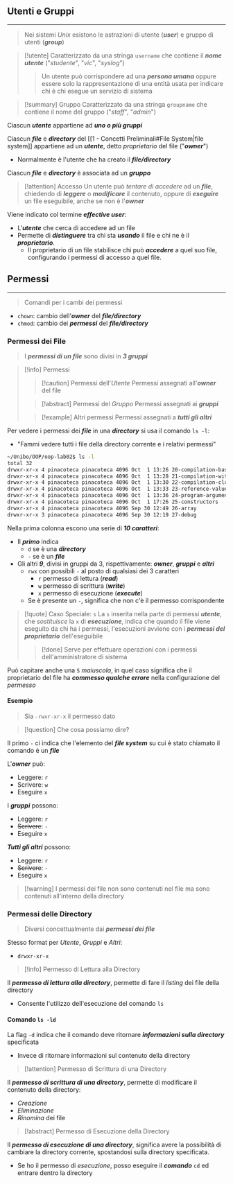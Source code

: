 ## Utenti e Gruppi
---
>Nei sistemi *Unix* esistono le astrazioni di utente (***user***) e gruppo di utenti (***group***)

>[!utente]
>Caratterizzato da una stringa `username` che contiene il ***nome utente*** ("*studente*", "*vic*", "*syslog*")
>>Un utente può corrispondere ad una ***persona umana*** oppure essere solo la rappresentazione di una entità usata per indicare chi è chi esegue un servizio di sistema

>[!summary] Gruppo
>Caratterizzato da una stringa `groupname` che contiene il nome del gruppo
>("*staff*", "*admin*")

Ciascun ***utente*** appartiene ad ***uno o più gruppi***

Ciascun ***file*** e ***directory*** del [[1 - Concetti Preliminali#File System|file system]] appartiene ad un ***utente***, detto *proprietario* del file ("***owner***")
- Normalmente è l'utente che ha creato il ***file/directory***

Ciascun ***file*** e ***directory*** è associata ad un ***gruppo***

>[!attention] Accesso
>Un utente può *tentare di accedere* ad un ***file***, chiedendo di ***leggere*** o ***modificare*** il contenuto, oppure di ***eseguire*** un file eseguibile, anche se non è l'***owner***

Viene indicato col termine ***effective user***:
- L'***utente*** che cerca di accedere ad un file
- Permette di ***distinguere*** tra chi sta ***usando*** il file e chi ne è il ***proprietario***.
	- Il proprietario di un file stabilisce chi può ***accedere*** a quel suo file, configurando i permessi di accesso a quel file.

## Permessi
---
>Comandi per i cambi dei permessi

- `chown`: cambio dell'***owner*** del ***file/directory***
- `chmod`: cambio dei ***permessi*** del ***file/directory***
### Permessi dei File
> I ***permessi di un file*** sono divisi in ***3 gruppi***

>[!info] Permessi
>>[!caution] Permessi dell'*Utente*
>>Permessi assegnati all'***owner*** del file 
>
>>[!abstract] Permessi del *Gruppo*
>> Permessi assegnati ai ***gruppi***
>
>
>>[!example] Altri permessi
>>Permessi assegnati a ***tutti gli altri***

Per vedere i permessi dei ***file*** in una ***directory*** si usa il comando `ls -l`: 
- "Fammi vedere tutti i file della directory corrente e i relativi permessi"

```bash
~/Unibo/OOP/oop-lab02$ ls -l
total 32
drwxr-xr-x 4 pinacoteca pinacoteca 4096 Oct  1 13:26 20-compilation-basics
drwxr-xr-x 4 pinacoteca pinacoteca 4096 Oct  1 13:28 21-compilation-with-packages
drwxr-xr-x 4 pinacoteca pinacoteca 4096 Oct  1 13:30 22-compilation-classpath
drwxr-xr-x 4 pinacoteca pinacoteca 4096 Oct  1 13:33 23-reference-value
drwxr-xr-x 4 pinacoteca pinacoteca 4096 Oct  1 13:36 24-program-arguments
drwxr-xr-x 4 pinacoteca pinacoteca 4096 Oct  1 17:26 25-constructors
drwxr-xr-x 4 pinacoteca pinacoteca 4096 Sep 30 12:49 26-array
drwxr-xr-x 3 pinacoteca pinacoteca 4096 Sep 30 12:19 27-debug
```

Nella prima colonna escono una serie di ***10 caratteri***:
- Il ***primo*** indica
	- `d` se è una ***directory***
	- `-` se è un ***file***
- Gli altri ***9***, divisi in gruppi da 3, rispettivamente: ***owner***, ***gruppi*** e ***altri***
	- `rwx` con possibili `-` al posto di qualsiasi dei 3 caratteri
		- `r` permesso di lettura (***read***)
		- `w` permesso di scrittura (***write***)
		- `x` permesso di esecuzione (***execute***)
	- Se è presente un `-`, significa che non c'è il permesso corrispondente

>[!quote] Caso Speciale: `s`
>La `s` inserita nella parte di permessi ***utente***, che *sostituisce* la `x` di ***esecuzione***, indica che quando il file viene eseguito da chi ha i permessi, l'esecuzioni avviene con i ***permessi del proprietario*** dell'eseguibile
>>[!done] Serve per effettuare operazioni con i permessi dell'amministratore di sistema

Può capitare anche una `S` *maiuscola*, in quel caso significa che il proprietario del file ha ***commesso qualche errore*** nella configurazione del *permesso*

#### Esempio
>Sia `-rwxr-xr-x` il permesso dato

>[!question] Che cosa possiamo dire?

Il primo `-` ci indica che l'elemento del ***file system*** su cui è stato chiamato il comando è un ***file***

L'***owner*** può:
- Leggere: `r`
- Scrivere: `w`
- Eseguire `x`

I ***gruppi*** possono:
- Leggere: `r`
- ~~Scrivere~~: `-`
- Eseguire `x`

***Tutti gli altri*** possono:
- Leggere: `r`
- ~~Scrivere~~: `-`
- Eseguire `x`

>[!warning] I permessi dei file non sono contenuti nel file ma sono contenuti all'interno della directory

### Permessi delle Directory
>Diversi concettualmente dai ***permessi dei file***

Stesso format per *Utente*, *Gruppi* e *Altri*:
- `drwxr-xr-x`

>[!info] Permesso di Lettura alla Directory

Il ***permesso di lettura alla directory***, permette di fare il *listing* dei file della directory
- Consente l'utilizzo dell'esecuzione del comando `ls`

#### Comando `ls -ld`
La flag `-d` indica che il comando deve ritornare ***informazioni sulla directory*** specificata
- Invece di ritornare informazioni sul contenuto della directory


>[!attention] Permesso di Scrittura di una Directory

Il ***permesso di scrittura di una directory***, permette di modificare il contenuto della directory:
- *Creazione*
- *Eliminazione*
- *Rinomina* dei file

>[!abstract] Permesso di Esecuzione della Directory

Il ***permesso di esecuzione di una directory***, significa avere la possibilità di cambiare la directory corrente, spostandosi sulla directory specificata.
- Se ho il permesso di *esecuzione*, posso eseguire il ***comando*** `cd` ed entrare dentro la directory